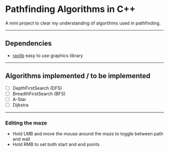 
# Pathfinding Algorithms in C++

A mini project to clear my understanding of algortihms used in pathfinding.

---

## Dependencies
- [raylib](https://www.raylib.com) easy to use graphics library

---

## Algorithms implemented / to be implemented
- [ ] DepthFirstSearch (DFS)
- [ ] BreadthFirstSearch (BFS)
- [ ] A-Star
- [ ] Dijkstra

---

### Editing the maze
- Hold LMB and move the mouse around the maze to toggle between path and wall
- Hold RMB to set both start and end points
